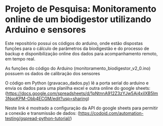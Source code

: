 # Projeto de Pesquisa: Monitoramento online de um biodigestor utilizando Arduino e sensores

Este repositório possui os códigos do arduino, onde estão dispostas funções para o cálculo de parâmetros da biodigestão e do processo de backup
e disponibilização online dos dados para acompanhamento remoto, em tempo real.

As funções do código do Arduino (monitoramento_biodigestor_v2_0.ino) possuem os dados de calibração dos sensores

O código em Python (gravacao_dados.py) lê a porta serial do arduino e envia os dados para uma planilha excel e outra online do google sheets: 
(https://docs.google.com/spreadsheets/d/1pNtnnA912Z3zYJw5Aj4xiIXB5Im3NspKPM-Obb4ECGM/edit?usp=sharing)

Neste link é mostrado a configuração da API do google sheets para permitir a conexão e transmissão de dados:
(https://codoid.com/automation-testing/gspread-python-tutorial/)
